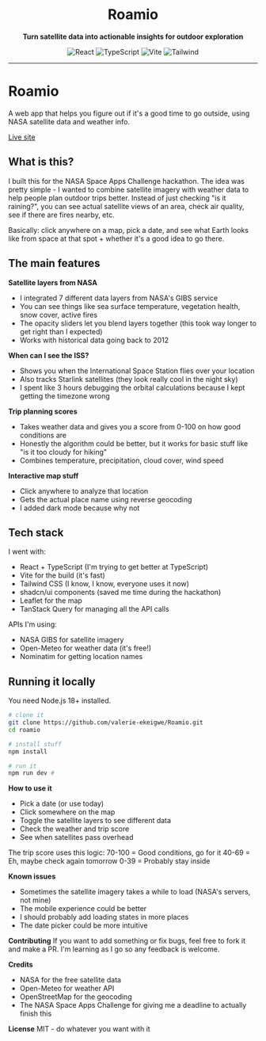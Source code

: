 <div align="center">
  <h1> Roamio</h1>
  <p><strong>Turn satellite data into actionable insights for outdoor exploration</strong></p>
  
  <p>
    <img src="https://img.shields.io/badge/React-18.3.1-61dafb?style=for-the-badge&logo=react" alt="React" />
    <img src="https://img.shields.io/badge/TypeScript-5.6-3178c6?style=for-the-badge&logo=typescript" alt="TypeScript" />
    <img src="https://img.shields.io/badge/Vite-6.0-646cff?style=for-the-badge&logo=vite" alt="Vite" />
    <img src="https://img.shields.io/badge/Tailwind-3.4-38bdf8?style=for-the-badge&logo=tailwindcss" alt="Tailwind" />
  </p>
</div>

---

# Roamio

A web app that helps you figure out if it's a good time to go outside, using NASA satellite data and weather info.

[Live site](https://r0amio.netlify.app)

## What is this?

I built this for the NASA Space Apps Challenge hackathon. The idea was pretty simple - I wanted to combine satellite imagery with weather data to help people plan outdoor trips better. Instead of just checking "is it raining?", you can see actual satellite views of an area, check air quality, see if there are fires nearby, etc.

Basically: click anywhere on a map, pick a date, and see what Earth looks like from space at that spot + whether it's a good idea to go there.

## The main features

**Satellite layers from NASA**
- I integrated 7 different data layers from NASA's GIBS service
- You can see things like sea surface temperature, vegetation health, snow cover, active fires
- The opacity sliders let you blend layers together (this took way longer to get right than I expected)
- Works with historical data going back to 2012

**When can I see the ISS?**
- Shows you when the International Space Station flies over your location
- Also tracks Starlink satellites (they look really cool in the night sky)
- I spent like 3 hours debugging the orbital calculations because I kept getting the timezone wrong

**Trip planning scores**
- Takes weather data and gives you a score from 0-100 on how good conditions are
- Honestly the algorithm could be better, but it works for basic stuff like "is it too cloudy for hiking"
- Combines temperature, precipitation, cloud cover, wind speed

**Interactive map stuff**
- Click anywhere to analyze that location
- Gets the actual place name using reverse geocoding
- I added dark mode because why not

## Tech stack

I went with:
- React + TypeScript (I'm trying to get better at TypeScript)
- Vite for the build (it's fast)
- Tailwind CSS (I know, I know, everyone uses it now)
- shadcn/ui components (saved me time during the hackathon)
- Leaflet for the map
- TanStack Query for managing all the API calls

APIs I'm using:
- NASA GIBS for satellite imagery
- Open-Meteo for weather data (it's free!)
- Nominatim for getting location names

## Running it locally

You need Node.js 18+ installed.


```bash
# clone it
git clone https://github.com/valerie-ekeigwe/Roamio.git
cd roamio

# install stuff
npm install

# run it
npm run dev #
```

**How to use it**
- Pick a date (or use today)
- Click somewhere on the map
- Toggle the satellite layers to see different data
- Check the weather and trip score
- See when satellites pass overhead

The trip score uses this logic:
70-100 = Good conditions, go for it
40-69 = Eh, maybe check again tomorrow
0-39 = Probably stay inside

**Known issues**
- Sometimes the satellite imagery takes a while to load (NASA's servers, not mine)
- The mobile experience could be better
- I should probably add loading states in more places
- The date picker could be more intuitive

**Contributing**
If you want to add something or fix bugs, feel free to fork it and make a PR. I'm learning as I go so any feedback is welcome.

**Credits**
- NASA for the free satellite data
- Open-Meteo for weather API
- OpenStreetMap for the geocoding
- The NASA Space Apps Challenge for giving me a deadline to actually finish this

**License**
MIT - do whatever you want with it
